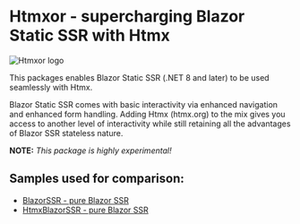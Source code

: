 # Htmxor - supercharging Blazor Static SSR with Htmx
![Htmxor logo](https://raw.githubusercontent.com/egil/Htmxor/main/docs/htmxor.svg)

This packages enables Blazor Static SSR (.NET 8 and later) to be used seamlessly with Htmx. 

Blazor Static SSR 
comes with basic interactivity via enhanced navigation and enhanced form handling.
Adding Htmx (htmx.org) to the mix gives you access to another level of interactivity while still
retaining all the advantages of Blazor SSR stateless nature.

**NOTE:** _This package is highly experimental!_

## Samples used for comparison:

- [BlazorSSR - pure Blazor SSR](https://github.com/egil/Htmxor/tree/main/samples/BlazorSSR)
- [HtmxBlazorSSR - pure Blazor SSR](https://github.com/egil/Htmxor/tree/main/samples/HtmxBlazorSSR)
